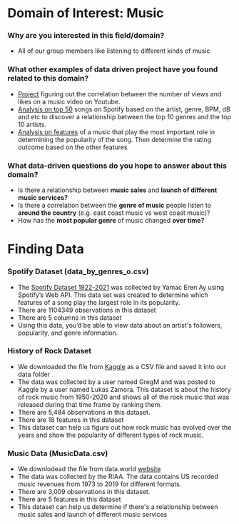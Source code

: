 # Domain of Interest: Music

### Why are you interested in this field/domain?
- All of our group members like listening to different kinds of music

### What other examples of data driven project have you found related to this domain?
- [Project](https://www.kaggle.com/datasnaek/youtube-new/tasks?taskId=258) figuring out the correlation between the number of views and likes on a
  music video on Youtube.
- [Analysis on top 50](https://kaggle.com/aasawari26/relationship-between-top-genres-and-artists) songs on Spotify based on the artist, genre, BPM, dB and etc
  to discover a relationship between the top 10 genres and the top 10 artists.
- [Analysis on features](https://www.kaggle.com/yamaerenay/spotify-dataset-19212020-160k-tracks/tasks?taskId=2173) of a music that play the most important role in determining
  the popularity of the song. Then determine the rating outcome based on the other features

### What data-driven questions do you hope to answer about this domain?
- Is there a relationship between **music sales** and **launch of different music services?**
- Is there a correlation between the **genre of music** people listen to **around the country** (e.g. east coast music vs west coast music)?
- How has the **most popular genre** of music changed **over time?**

# Finding Data

### Spotify Dataset (data_by_genres_o.csv)
- The [Spotify Dataset 1922-2021](https://www.kaggle.com/yamaerenay/spotify-dataset-19212020-160k-tracks) was collected by Yamac Eren Ay using Spotify’s Web API. This data set was created to determine which features of a song play the largest role in its popularity.
- There are 1104349 observations in this dataset
- There are 5 columns in this dataset
- Using this data, you’d be able to view data about an artist's followers, popularity, and genre information.


### History of Rock Dataset
- We downloaded the file from [Kaggle](https://www.kaggle.com/lukaszamora/history-of-rock-19502020) as a CSV file and saved it into our data folder
- The data was collected by a user named GregM and was posted to Kaggle by a user named Lukas Zamora. This dataset is about the history of rock music from 1950-2020 and shows all of the rock music that was released during that time frame by ranking them.
- There are 5,484 observations in this dataset.
- There are 18 features in this dataset
- This dataset can help us figure out how rock music has evolved over the years and show the popularity of different types of rock music.


### Music Data (MusicData.csv)
- We downlodead the file from data.world [website](https://data.world/makeovermonday/2020w21-visualizing-40-years-of-music-industry-sales)
- The data was collected by the RIAA. The data contains US recorded music revenues from 1973 to 2019 for different formats.
- There are 3,009 observations in this dataset.
- There are 5 features in this dataset
- This dataset can help us determine if there's a relationship between music sales and launch of different music services
